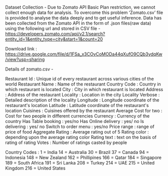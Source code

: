Dataset Collection -
Due to Zomato API Basic Plan restriction, we cannot collect enough data for analysis. To overcome this problem ‘Zomato.csv’ file is provided to analyse the data deeply and to get useful inference.
Data has been collected from the Zomato API in the form of .json files(raw data) using the following url and stored in CSV file -
https://developers.zomato.com/api/v2.1/search?entity_id=1&entity_type=city&start=1&count=20 

Download link : https://drive.google.com/file/d/1FSa_x3COvCoMODa44qXufO9CQb3ydqKw/view?usp=sharing

Details of zomato.csv -


Restaurant Id : Unique id of every restaurant across various cities of the world
Restaurant Name : Name of the restaurant
Country Code : Country in which restaurant is located
City : City in which restaurant is located
Address : Address of the restaurant
Locality : Location in the city
Locality Verbose : Detailed description of the locality
Longitude : Longitude coordinate of the restaurant's location
Latitude : Latitude coordinate of the restaurant's location
Cuisines : Cuisines offered by the restaurant
Average Cost for two : Cost for two people in different currencies
Currency : Currency of the country
Has Table booking : yes/no
Has Online delivery : yes/ no
Is delivering : yes/ no
Switch to order menu : yes/no
Price range : range of price of food
Aggregate Rating : Average rating out of 5
Rating color : depending upon the average rating color
Rating text : text on the basis of rating of rating
Votes : Number of ratings casted by people


Country Codes :
1 = India
14 = Australia
30 = Brazil
37 = Canada
94 = Indonesia
148 = New Zealand
162 = Phillipines
166 = Qatar
184 = Singapore
189 = South Africa
191 = Sri Lanka
208 = Turkey
214 = UAE
215 = United Kingdom
216 = United States
